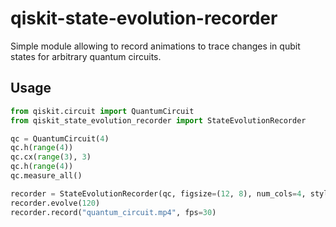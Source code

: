 # qiskit-state-evolution-recorder

Simple module allowing to record animations to trace changes in qubit states for arbitrary quantum circuits.

## Usage

```python
from qiskit.circuit import QuantumCircuit
from qiskit_state_evolution_recorder import StateEvolutionRecorder

qc = QuantumCircuit(4)
qc.h(range(4))
qc.cx(range(3), 3)
qc.h(range(4))
qc.measure_all()

recorder = StateEvolutionRecorder(qc, figsize=(12, 8), num_cols=4, style={'name': 'bw'})
recorder.evolve(120)
recorder.record("quantum_circuit.mp4", fps=30)
```
